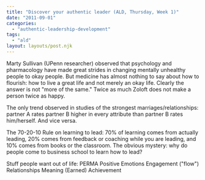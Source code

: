 ```yaml
---
title: "Discover your authentic leader (ALD, Thursday, Week 1)"
date: "2011-09-01"
categories: 
  - "authentic-leadership-development"
tags: 
  - "ald"
layout: layouts/post.njk
---
```


Marty Sullivan (UPenn researcher) observed that psychology and pharmacology have made great strides in changing mentally unhealthy people to okay people. But medicine has almost nothing to say about how to flourish: how to live a great life and not merely an okay life. Clearly the answer is not "more of the same." Twice as much Zoloft does not make a person twice as happy.

The only trend observed in studies of the strongest marriages/relationships: partner A rates partner B higher in every attribute than partner B rates him/herself. And vice versa.

The 70-20-10 Rule on learning to lead: 70% of learning comes from actually leading, 20% comes from feedback or coaching while you are leading, and 10% comes from books or the classroom. The obvious mystery: why do people come to business school to learn how to lead?

Stuff people want out of life: PERMA Positive Emotions Engagement ("flow") Relationships Meaning (Earned) Achievement
